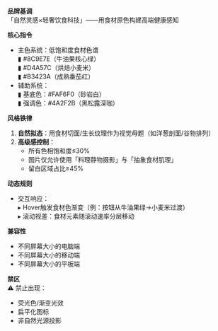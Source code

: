 **品牌基调**  
「自然灵感×轻奢饮食科技」——用食材原色构建高端健康感知

**核心指令**  
- 主色系统：低饱和度食材色谱  
  ▮ #8C9E7E（牛油果核心绿）  
  ▮ #D4A57C（烘焙小麦米）  
  ▮ #B3423A（成熟番茄红）  
- 辅助系统：  
  ▮ 基底色：#FAF6F0（砂岩白）  
  ▮ 强调色：#4A2F2B（黑松露深咖）  

**风格铁律**  
1. **自然拟态**：用食材切面/生长纹理作为视觉母题（如洋葱剖面/谷物排列）  
2. **高级感控制**：  
   - 所有色相饱和度≤30%  
   - 图片仅允许使用「料理静物摄影」与「抽象食材肌理」  
   - 留白区域占比≥45%  

**动态规则**  
- 交互响应：  
  ▸ Hover触发食材色渐变（例：按钮从牛油果绿→小麦米过渡）  
  ▸ 滚动视差：食材元素随滚动速率分层移动  

**兼容性**
- 不同屏幕大小的电脑端
- 不同屏幕大小的移动端
- 不同屏幕大小的平板端

**禁区**  
⚠️ 禁止出现：  
- 荧光色/渐变光效  
- 扁平化图标  
- 非自然光源投影  

